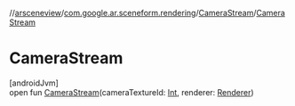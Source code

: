 //[arsceneview](../../../index.md)/[com.google.ar.sceneform.rendering](../index.md)/[CameraStream](index.md)/[CameraStream](-camera-stream.md)

# CameraStream

[androidJvm]\
open fun [CameraStream](-camera-stream.md)(cameraTextureId: [Int](https://kotlinlang.org/api/latest/jvm/stdlib/kotlin/-int/index.html), renderer: [Renderer](../../../../arsceneview/com.google.ar.sceneform.rendering/-renderer/index.md))
